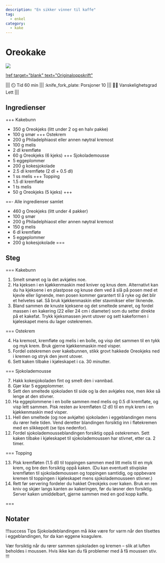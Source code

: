 ```yaml
---
description: "En sikker vinner til kaffe"
tag:
  - enkel
category:
  - kake
---
```


# Oreokake

![](https://trinesmatblogg.no/app/uploads/2015/09/IMG_7101.jpg)

[!ref target="blank" text="Originaloppskrift"](https://trinesmatblogg.no/recipe/oreokake-2-0/)

||| :timer_clock: Tid
60 min
||| :knife_fork_plate: Porsjoner
10
||| :cook: Vanskelighetsgrad
Lett
|||

## Ingredienser

+++ Kakebunn
- 350 g Oreokjeks (litt under 2 og en halv pakke)
- 100 g smør
+++ Ostekrem
- 200 g Philadelphiaost eller annen nøytral kremost
- 100 g melis
- 2 dl kremfløte
- 60 g Oreokjeks (6 kjeks)
+++ Sjokolademousse
- 5 eggeplommer
- 200 g kokesjokolade
- 2.5 dl kremfløte (2 dl + 0.5 dl)
- 1 ss melis
+++ Topping
- 1.5 dl kremfløte
- 1 ts melis
- 50 g Oreokjeks (5 kjeks)
+++

==- Alle ingredienser samlet
- 460 g Oreokjeks (litt under 4 pakker)
- 100 g smør
- 200 g Philadelphiaost eller annen nøytral kremost
- 150 g melis
- 6 dl kremfløte
- 5 eggeplommer
- 200 g kokesjokolade
===

## Steg

=== Kakebunn

1. Smelt smøret og la det avkjøles noe.
2. Ha kjeksen i en kjøkkenmaskin med kniver og knus dem. Alternativt kan du ha kjeksene
   i en plastpose og knuse dem ved å slå på posen med et kjevle eller lignende, men
   posen kommer garantert til å ryke og det blir et helvetes søl. Så bruk kjøkkenmaskin
   eller stavmikser eller liknende.
3. Bland sammen de knuste kjeksene og det smeltede smøret, og fordel massen i en
   kakering (22 eller 24 cm i diameter) som du setter direkte på et kakefat. Trykk
   kjeksmassen jevnt utover og sett kakeformen i kjøleskapet mens du lager ostekremen.

=== Ostekrem

4. Ha kremost, kremfløte og melis i en bolle, og visp det sammen til en tykk og myk
   krem. Bruk gjerne kjøkkenmaskin med visper.
5. Fordel ostekremen over kakebunnen, stikk grovt hakkede Oreokjeks ned i kremen og
   stryk den jevnt utover.
6. Sett kaken tilbake i kjøleskapet i ca. 30 minutter.

=== Sjokolademousse

7. Hakk kokesjokoladen fint og smelt den i vannbad.
8. Gjør klar 5 eggeplommer.
9. Sett den smeltede sjokoladen til side og la den avkjøles noe, men ikke så lenge at
   den stivner.
10. Ha eggeplommene i en bolle sammen med melis og 0.5 dl kremfløte, og visp lett
    sammen. Pisk resten av kremfløten (2 dl) til en myk krem i en kjøkkenmaskin med
    visper.
11. Hell den smeltede (og noe avkjølte) sjokoladen i eggeblandingen mens du rører hele
    tiden. Vend deretter blandingen forsiktig inn i fløtekremen med en slikkepott (se
    tips nedenfor).
12. Fordel sjokolademousseblandingen forsiktig oppå ostekremen. Sett kaken tilbake i
    kjøleskapet til sjokolademoussen har stivnet, etter ca. 2 timer.

=== Topping

13. Pisk kremfløten (1.5 dl) til toppingen sammen med litt melis til en myk krem, og
    bre den forsiktig oppå kaken. (Du kan eventuelt stivpiske kremfløten til
    sjokolademoussen og toppingen samtidig, og oppbevare kremen til toppingen i
    kjøleskapet mens sjokolademousseen stivner.)
14. Rett før servering fordeler du hakket Oreokjeks over kaken. Bruk en ren kniv og
    skjær langs kanten av kakeringen, før du løsner den forsiktig. Server kaken
    umiddelbart, gjerne sammen med en god kopp kaffe.

===

## Notater

!!!success Tips
Sjokoladeblandingen må ikke være for varm når den tilsettes i eggeblandingen, for da
kan eggene koagulere.

Vær forsiktig når du rører sammen sjokoladen og kremen – slik at luften beholdes i
moussen. Hvis ikke kan du få problemer med å få moussen stiv.
!!!
